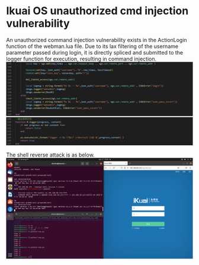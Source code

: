 # Ikuai OS unauthorized cmd injection vulnerability
An unauthorized command injection vulnerability exists in the ActionLogin function of the webman.lua file. Due to its lax filtering of the username parameter passed during login, it is directly spliced and submitted to the logger function for execution, resulting in command injection.
![image](image/13.png)
![image](image/14.png)

The shell reverse attack is as below.
![image](image/16.png)
